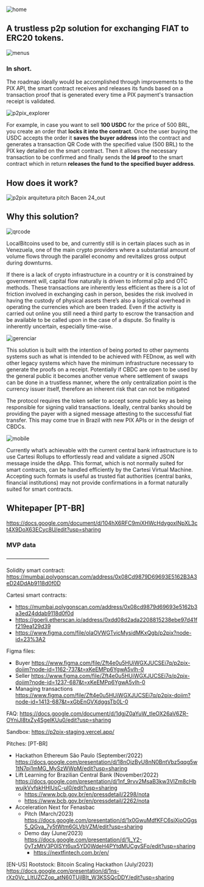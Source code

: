 ![home](https://user-images.githubusercontent.com/71399144/215202335-74dc2739-b312-43d3-a1a7-dfd835fb9f09.png)

## A trustless p2p solution for exchanging FIAT to ERC20 tokens.

![menus](https://user-images.githubusercontent.com/71399144/215202371-c3ebb710-6789-4d0b-8a46-4cdf54b2b4a0.png)

### In short.

The roadmap ideally would be accomplished through improvements to the PIX API, the smart contract receives and releases its funds based on a transaction proof that is generated every time a PIX payment's transaction receipt is validated.

![p2pix_explorer](https://user-images.githubusercontent.com/71399144/202617017-3d04fa8e-f241-4a53-a2af-1b1b04a48424.png)

For example, in case you want to sell **100 USDC** for the price of 500 BRL, you create an order that **locks it into the contract**. Once the user buying the USDC accepts the order it  **saves the buyer address** into the contract and generates a transaction QR Code with the specified value (500 BRL) to the PIX key detailed on the smart contract. Then it allows the necessary transaction to be confirmed and finally sends the **Id proof** to the smart contract which in return **releases the fund to the specified buyer address**.


## How does it work?
![p2pix arquitetura   pitch Bacen   24_out](https://user-images.githubusercontent.com/71399144/202616981-9f4293ce-bead-4d29-87a2-6cc315feab98.jpg)


## Why this solution?

![qrcode](https://user-images.githubusercontent.com/71399144/215202440-b08a7cee-b49f-4cee-a5a1-3f8b9755c2c7.png)

LocalBitcoins used to be, and currently still is in certain places such as in Venezuela, one of the main crypto providers where a substantial amount of volume flows through the parallel economy and revitalizes gross output during downturns.


If there is a lack of crypto infrastructure in a country or it is constrained by government will, capital flow naturally is driven to informal p2p and OTC methods. These transactions are inherently less efficient as there is a lot of friction involved in exchanging cash in person, besides the risk involved in having the custody of physical assets there’s also a logistical overhead in operating the currencies which are been traded. Even if the activity is carried out online you still need a third party to escrow the transaction and be available to be called upon in the case of a dispute. So finality is inherently uncertain, especially time-wise.

![gerenciar](https://user-images.githubusercontent.com/71399144/215202584-ab21e93d-8412-4d96-aa49-6a639144a3b9.png)

This solution is built with the intention of being ported to other payments systems such as what is intended to be achieved with FEDnow, as well with other legacy systems which have the minimum infrastructure necessary to generate the proofs on a receipt. Potentially if CBDC are open to be used by the general public it becomes another venue where settlement of swaps can be done in a trustless manner, where the only centralization point is the currency issuer itself, therefore an inherent risk that can not be mitigated 


The protocol requires the token seller to accept some public key as being responsible for signing valid transactions. Ideally, central banks should be providing the payer with a signed message attesting to the successful fiat transfer. This may come true in Brazil with new PIX APIs or in the design of CBDCs.

![mobile](https://user-images.githubusercontent.com/71399144/215202733-1d3dd02f-4636-4b4c-a0c5-bd335318fdbc.png)

Currently what’s achievable with the current central bank infrastructure is to use Cartesi Rollups to effortlessly read and validate a signed JSON message inside the dApp. This format, which is not normally suited for smart contracts, can be handled efficiently by the Cartesi Virtual Machine. Accepting such formats is useful as trusted fiat authorities (central banks, financial institutions) may not provide confirmations in a format naturally suited for smart contracts.

## Whitepaper [PT-BR]
https://docs.google.com/document/d/104hX6RFC9miXHWcHdygoxlNpXL3ct4X9DoX63ECyc8U/edit?usp=sharing



### MVP data
––––––––––––––––

Solidity smart contract:
https://mumbai.polygonscan.com/address/0x08Cd9879D69693E5162B3A3eD24DdAb9118d0f0D

Cartesi smart contracts:
- https://mumbai.polygonscan.com/address/0x08cd9879d69693e5162b3a3ed24ddab9118d0f0d
- https://goerli.etherscan.io/address/0xdd08d2ada2208815238ebe97d41ff219ea129d39
- https://www.figma.com/file/oIaOVWGTvicMysidMKxQgb/p2pix?node-id=23%3A2

Figma files:
- Buyer https://www.figma.com/file/Zft4e0u5HUiWGXJUCSEi7q/p2pix-doiim?node-id=1162-737&t=xKeEMPp6YgwA5vIh-0
- Seller https://www.figma.com/file/Zft4e0u5HUiWGXJUCSEi7q/p2pix-doiim?node-id=1237-687&t=xKeEMPp6YgwA5vIh-0
- Managing transactions https://www.figma.com/file/Zft4e0u5HUiWGXJUCSEi7q/p2pix-doiim?node-id=1413-687&t=xGbEnGVXdggsTb0L-0

FAQ:
https://docs.google.com/document/d/1dgjZ0aYuW_tIeOX26aV6ZR-OYniJl8txZy4SgeIKUu0/edit?usp=sharing

Sandbox:
https://p2pix-staging.vercel.app/

Pitches:
[PT-BR]
- Hackathon Ethereum São Paulo (September/2022) https://docs.google.com/presentation/d/18nOjzByU8nN0BntVbz5qqg5w1tN7pj1mMG_MySzWWpM/edit?usp=sharing
- Lift Learning for Brazilian Central Bank (November/2022) https://docs.google.com/presentation/d/1nf_9rvv2MsaB3kw3VlZm8cHbwujkVvfskHHlUsC-uI0/edit?usp=sharing
  - https://www.bcb.gov.br/en/pressdetail/2298/nota
  - https://www.bcb.gov.br/en/pressdetail/2262/nota
- Acceleration Next for Fenasbac 
  - Pitch (March/2023) https://docs.google.com/presentation/d/1x0GwuMdfKFC6siXjoOGgs5_QGva_7y5tWtm6GLVbVZM/edit?usp=sharing
  - Demo day (June/2023) https://docs.google.com/presentation/d/1j_Y2-0yTzMtV3P0lSYt6ux5YD0WdeH4PYtdMUCgvSFo/edit?usp=sharing
    - https://nextfintech.com.br/en/
 
[EN-US]
Rootstock: Bitcoin Scaling Hackathon (July/2023) https://docs.google.com/presentation/d/1ns-rXz0Vc_LltUZCZop_atN60TUjlBIt_W3KSSQcDDY/edit?usp=sharing
